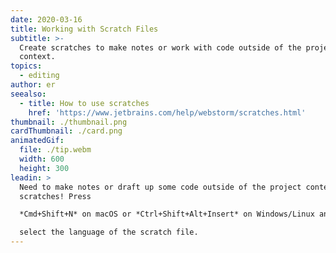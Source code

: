 ```yaml
---
date: 2020-03-16
title: Working with Scratch Files
subtitle: >-
  Create scratches to make notes or work with code outside of the project
  context.
topics:
  - editing
author: er
seealso:
  - title: How to use scratches
    href: 'https://www.jetbrains.com/help/webstorm/scratches.html'
thumbnail: ./thumbnail.png
cardThumbnail: ./card.png
animatedGif:
  file: ./tip.webm
  width: 600
  height: 300
leadin: >
  Need to make notes or draft up some code outside of the project context? Use
  scratches! Press 

  *Cmd+Shift+N* on macOS or *Ctrl+Shift+Alt+Insert* on Windows/Linux and then 

  select the language of the scratch file.
---
```


